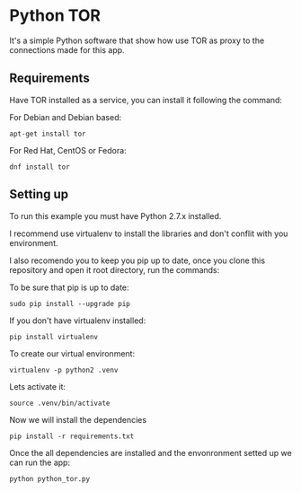 Python TOR
==========

It's a simple Python software that show how use TOR as proxy to the connections
made for this app.

## Requirements

Have TOR installed as a service, you can install it following the command:

For Debian and Debian based:
```code
apt-get install tor
```

For Red Hat, CentOS or Fedora:
```code
dnf install tor
```

## Setting up

To run this example you must have Python 2.7.x installed.

I recommend use virtualenv to install the libraries and don't conflit with you environment.

I also recomendo you to keep you pip up to date, once you clone this repository and open it root directory, run the commands:

To be sure that pip is up to date:
```code
sudo pip install --upgrade pip
```

If you don't have virtualenv installed:
```code
pip install virtualenv
```

To create our virtual environment:
```code
virtualenv -p python2 .venv
```

Lets activate it:
```code
source .venv/bin/activate
```

Now we will install the dependencies
```code
pip install -r requirements.txt
```

Once the all dependencies are installed and the envonronment setted up we can run the app:
```code
python python_tor.py
```
